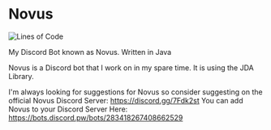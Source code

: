 # Novus
![Lines of Code](https://tokei.rs/b1/github/fireboyev/Novus?category=code)

My Discord Bot known as Novus. Written in Java

Novus is a Discord bot that I work on in my spare time. It is using the JDA Library.

I'm always looking for suggestions for Novus so consider suggesting on the official Novus Discord Server: https://discord.gg/7Fdk2st
You can add Novus to your Discord Server Here: https://bots.discord.pw/bots/283418267408662529
